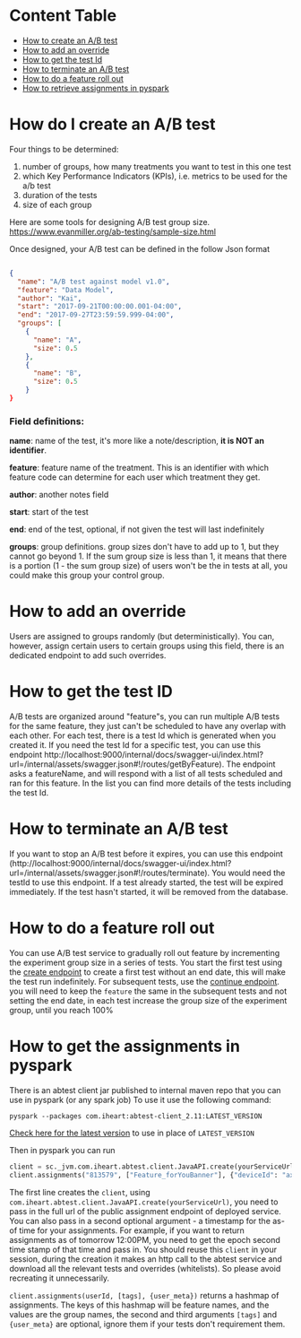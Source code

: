 # Content Table 

* [How to create an A/B test](#how-do-i-create-an-ab-test)
* [How to add an override](#how-to-add-an-override)
* [How to get the test Id](#how-to-get-the-test-id)
* [How to terminate an A/B test](#how-to-terminate-an-ab-test)
* [How to do a feature roll out](#how-to-do-a-feature-roll-out)
* [How to retrieve assignments in pyspark](#how-to-get-the-assignments-in-pyspark)


# How do I create an A/B test 
 
Four things to be determined: 
1. number of groups, how many treatments you want to test in this one test 
2. which Key Performance Indicators (KPIs), i.e. metrics to be used for the a/b test 
3. duration of the tests
4. size of each group

Here are some tools for designing A/B test group size. 
https://www.evanmiller.org/ab-testing/sample-size.html

Once designed, your A/B test can be defined in the follow Json format 

```json

{
  "name": "A/B test against model v1.0",
  "feature": "Data Model",
  "author": "Kai", 
  "start": "2017-09-21T00:00:00.001-04:00",  
  "end": "2017-09-27T23:59:59.999-04:00",
  "groups": [ 
    {
      "name": "A",
      "size": 0.5
    },
    {
      "name": "B",
      "size": 0.5
    }
}

```

### Field definitions: 

**name**: name of the test, it's more like a note/description, **it is NOT an identifier**. 

**feature**: feature name of the treatment. This is an identifier with which feature code can determine for each user which treatment they get.

**author**: another notes field

**start**: start of the test

**end**: end of the test, optional, if not given the test will last indefinitely

**groups**: group definitions. group sizes don't have to add up to 1, but they cannot go beyond 1. If the sum group size is less than 1, it means that there is a portion (1 - the sum group size) of users won't be the in tests at all, you could make this group your control group.



# How to add an override

Users are assigned to groups randomly (but deterministically). You can, however, assign certain users to certain groups using this field, there is an dedicated endpoint to add such overrides. 

# How to get the test ID

A/B tests are organized around "feature"s, you can run multiple A/B tests for the same feature, they just can't be scheduled to have any overlap with each other. For each test, there is a test Id which is generated when you created it. If you need the test Id for a specific test, you can use this endpoint http://localhost:9000/internal/docs/swagger-ui/index.html?url=/internal/assets/swagger.json#!/routes/getByFeature). The endpoint asks a featureName, and will respond with a list of all tests scheduled and ran for this feature. In the list you can find more details of the tests including the test Id. 

# How to terminate an A/B test

If you want to stop an A/B test before it expires, you can use this endpoint
(http://localhost:9000/internal/docs/swagger-ui/index.html?url=/internal/assets/swagger.json#!/routes/terminate). You would need the testId to use this endpoint. If a test already started, the test will be expired immediately. If the test hasn't started, it will be removed from the database. 


# How to do a feature roll out

You can use A/B test service to gradually roll out feature by incrementing the experiment group size in a series of tests. 
You start the first test using the [create endpoint]( http://localhost:9000/internal/docs/swagger-ui/index.html?url=/internal/assets/swagger.json#/routes/create) to create a first test without an end date, this will make the test run indefinitely. 
For subsequent tests, use the [continue endpoint](http://localhost:9000/internal/docs/swagger-ui/index.html?url=/internal/assets/swagger.json#!/routes/continue). you will need to keep the `feature` the same in the subsequent tests and not setting the end date, in each test increase the group size of the experiment group, until you reach 100%


# How to get the assignments in pyspark

There is an abtest client jar published to internal maven repo that you can use in pyspark (or any spark job)
To use it use the following command:
```
pyspark --packages com.iheart:abtest-client_2.11:LATEST_VERSION 
```
[Check here for the latest version](https://github.com/iheartradio/thomas/releases) to use in place of `LATEST_VERSION`

Then in pyspark you can run
```python
client = sc._jvm.com.iheart.abtest.client.JavaAPI.create(yourServiceUrl)
client.assignments("813579", ["Feature_forYouBanner"], {"deviceId": "ax3263sdx11"})  

```
The first line creates the `client`, using `com.iheart.abtest.client.JavaAPI.create(yourServiceUrl)`, you need to pass in the full url of the public assignment endpoint of  deployed service. You can also pass in a second optional argument - a timestamp for the as-of time for your assignments. For example, if you want to return assignments as of tomorrow 12:00PM, you need to get the epoch second time stamp of that time and pass in. You should reuse this `client` in your session, during the creation it makes an http call to the abtest service and
download all the relevant tests and overrides (whitelists). So please avoid recreating it unnecessarily.


`client.assignments(userId, [tags], {user_meta})` returns a hashmap of assignments. The keys of this hashmap will be feature names, and the values are the group names, the second and third arguments `[tags]` and `{user_meta}` are optional, ignore them if your tests don't requirement them. 



